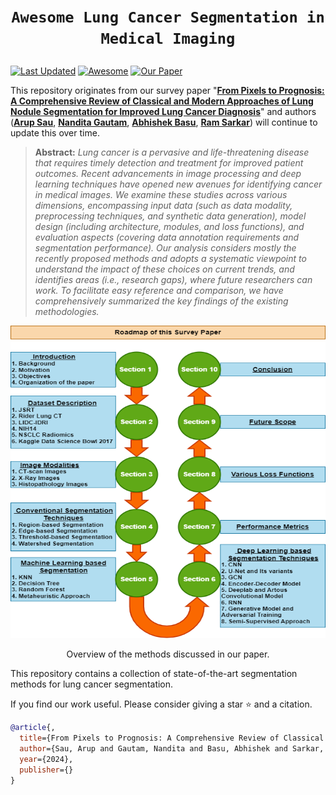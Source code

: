 # <p align=center>`Awesome Lung Cancer Segmentation in Medical Imaging`</p>


[![Last Updated](https://img.shields.io/github/last-commit/iabh1shekbasu/awesome-lung-cancer-segmentation-medical-imaging?color=blue&label=Last%20Updated)](https://github.com/iabh1shekbasu/awesome-lung-cancer-segmentation-medical-imaging/commits/main) 
[![Awesome](https://cdn.rawgit.com/sindresorhus/awesome/d7305f38d29fed78fa85652e3a63e154dd8e8829/media/badge.svg)](https://github.com/sindresorhus/awesome)
[![Our Paper](https://img.shields.io/badge/Our_Paper-blue)]()

This repository originates from our survey paper "**[From Pixels to Prognosis: A Comprehensive Review of Classical and Modern Approaches of Lung Nodule Segmentation for Improved Lung Cancer Diagnosis]()**" and authors (**[Arup Sau](https://scholar.google.co.in/citations?user=z_4j5sYAAAAJ&hl)**, **[Nandita Gautam](https://scholar.google.co.in/citations?user=bboVe7gAAAAJ&hl)**, **[Abhishek Basu](https://scholar.google.co.in/citations?user=SG3BWMoAAAAJ)**, **[Ram Sarkar](https://scholar.google.co.in/citations?user=bDj0BUEAAAAJ)**) will continue to update this over time.


> **Abstract:** *Lung cancer is a pervasive and life-threatening disease that requires timely detection and treatment for improved patient outcomes. Recent advancements in image processing and deep learning techniques have opened new avenues for identifying cancer in medical images. We examine these studies across various dimensions, encompassing input data (such as data modality, preprocessing techniques, and synthetic data generation), model design (including architecture, modules, and loss functions), and evaluation aspects (covering data annotation requirements and segmentation performance). Our analysis considers mostly the recently proposed methods and adopts a systematic viewpoint to understand the impact of these choices on current trends, and identifies areas (i.e., research gaps), where future researchers can work. To facilitate easy reference and comparison, we have comprehensively summarized the key findings of the existing methodologies.*

<div align="center">
    <img src="./media/Survey_Roadmap.drawio.png" alt="alt text" width="800" height="500">
    <p>Overview of the methods discussed in our paper. </p>
</div>

This repository contains a collection of state-of-the-art segmentation methods for lung cancer segmentation. 

If you find our work useful. Please consider giving a star :star: and a citation.
```bibtex
@article{,
  title={From Pixels to Prognosis: A Comprehensive Review of Classical and Modern Approaches of Lung Nodule Segmentation for Improved Lung Cancer Diagnosis},
  author={Sau, Arup and Gautam, Nandita and Basu, Abhishek and Sarkar, Ram},
  year={2024},
  publisher={}
}
